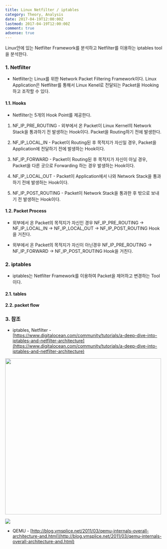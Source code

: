 ```yaml
---
title: Linux Netfilter / iptables
category: Theory, Analysis
date: 2017-04-19T12:00:00Z
lastmod: 2017-04-19T12:00:00Z
comment: true
adsense: true
---
```


Linux안에 있는 Netfilter Framework를 분석하고 Netfilter를 이용하는 iptables tool을 분석한다.

### 1. Netfilter

* Netfilter는 Linux를 위한 Network Packet Filtering Framework이다. Linux Application은 Netfilter를 통해서 Linux Kenel로 전달되는 Packet을 Hooking하고 조작할 수 있다.

#### 1.1. Hooks

* Netfilter는 5개의 Hook Point를 제공한다.

1. NF_IP_PRE_ROUTING - 외부에서 온 Packet이 Linux Kernel의 Network Stack을 통과하기 전 발생하는 Hook이다. Packet을 Routing하기 전에 발생한다.

1. NF_IP_LOCAL_IN - Packet이 Routing된 후 목적지가 자신일 경우, Packet을 Application에 전달하기 전에 발생하는 Hook이다.

1. NF_IP_FORWARD - Packet이 Routing된 후 목적지가 자신이 아닐 경우, Packet을 다른 곳으로 Forwarding 하는 경우 발생하는 Hook이다.

1. NF_IP_LOCAL_OUT - Packet이 Application에서 나와 Network Stack을 통과하기 전에 발생하는 Hook이다.

1. NF_IP_POST_ROUTING - Packet이 Network Stack을 통과한 후 밖으로 보내기 전 발생하는 Hook이다.

#### 1.2. Packet Process

* 외부에서 온 Packet의 목적지가 자신인 경우 NF_IP_PRE_ROUTING -> NF_IP_LOCAL_IN -> NF_IP_LOCAL_OUT -> NF_IP_POST_ROUTING Hook을 거친다.

* 외부에서 온 Packet의 목적지가 자신이 아닌경우 NF_IP_PRE_ROUTING -> NF_IP_FORWARD -> NF_IP_POST_ROUTING Hook을 거친다.  

### 2. iptables

* iptables는 Netfilter Framework를 이용하여 Packet을 제어하고 변경하는 Tool이다.


#### 2.1. tables

#### 2.2. packet flow

### 3. 참조

* iptables, Netfilter - [https://www.digitalocean.com/community/tutorials/a-deep-dive-into-iptables-and-netfilter-architecture](https://www.digitalocean.com/community/tutorials/a-deep-dive-into-iptables-and-netfilter-architecture)


<img src="{{site.baseurl}}/images/theory_analysis/Virtual_Machine_Linux_Container/Linux_Container.PNG" width="500px">

![]({{site.baseurl}}/images/theory_analysis/KVM_QEMU/QEMU_non-iothread.PNG)

* QEMU - [http://blog.vmsplice.net/2011/03/qemu-internals-overall-architecture-and.html](http://blog.vmsplice.net/2011/03/qemu-internals-overall-architecture-and.html)
